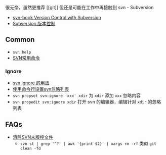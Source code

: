很无奈，虽然更推荐 [[git]] 
但还是可能在工作中再接触到 svn - Subversion

- [svn-book Version Control with Subversion](http://svnbook.red-bean.com/en/1.7/svn-book.html)
- [Subversion 版本控制](http://svnbook.red-bean.com/nightly/zh/svn-book.html)



## Common
- `svn help`
- [SVN常用命令](https://gaomf.cn/2017/03/30/SVN/)

### Ignore
- [svn ignore 的用法](http://www.cnblogs.com/youxin/p/6624704.html)
- [使用命令行设置svn忽略列表](http://www.cnblogs.com/yuanyq/p/3667190.html)
- `svn propset svn:ignore 'xxx' xdir` 为 `xdir` 添加 `xxx` 忽略内容
- `svn propedit svn:ignore xdir` 打开 svn 的编辑器，编辑针对 `xdir` 的忽略列表



## FAQs
- [清除SVN未版控文件](http://blog.csdn.net/caz28/article/details/50246951)
  - `svn st | grep '^?' | awk '{print $2}' | xargs rm -rf` 类似 `git clean -fd`

